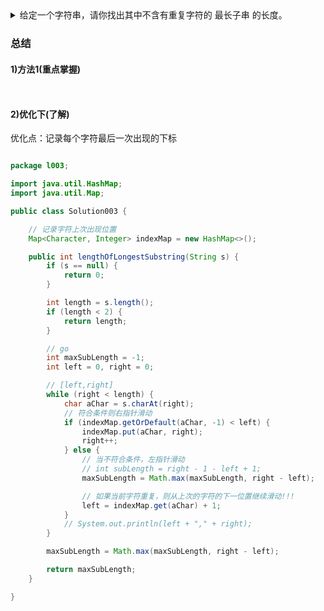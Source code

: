 <details>
<summary>
给定一个字符串，请你找出其中不含有重复字符的 最长子串 的长度。
</summary>

> https://leetcode-cn.com/problems/longest-substring-without-repeating-characters/
```
示例 1:

输入: "abcabcbb"
输出: 3 
解释: 因为无重复字符的最长子串是 "abc"，所以其长度为 3。
示例 2:

输入: "bbbbb"
输出: 1
解释: 因为无重复字符的最长子串是 "b"，所以其长度为 1。
示例 3:

输入: "pwwkew"
输出: 3
解释: 因为无重复字符的最长子串是 "wke"，所以其长度为 3。
     请注意，你的答案必须是 子串 的长度，"pwke" 是一个子序列，不是子串。
```

</details>


### 总结

#### 1)方法1(重点掌握)
```


```

#### 2)优化下(了解)

优化点：记录每个字符最后一次出现的下标

```java

package l003;

import java.util.HashMap;
import java.util.Map;

public class Solution003 {

    // 记录字符上次出现位置
    Map<Character, Integer> indexMap = new HashMap<>();

    public int lengthOfLongestSubstring(String s) {
        if (s == null) {
            return 0;
        }

        int length = s.length();
        if (length < 2) {
            return length;
        }

        // go
        int maxSubLength = -1;
        int left = 0, right = 0;

        // [left,right]
        while (right < length) {
            char aChar = s.charAt(right);
            // 符合条件则右指针滑动
            if (indexMap.getOrDefault(aChar, -1) < left) {
                indexMap.put(aChar, right);
                right++;
            } else {
                // 当不符合条件，左指针滑动
                // int subLength = right - 1 - left + 1;
                maxSubLength = Math.max(maxSubLength, right - left);

                // 如果当前字符重复，则从上次的字符的下一位置继续滑动!!!
                left = indexMap.get(aChar) + 1;
            }
            // System.out.println(left + "," + right);
        }

        maxSubLength = Math.max(maxSubLength, right - left);

        return maxSubLength;
    }

}
```



